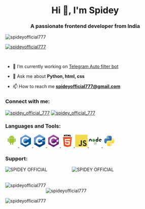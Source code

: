 <h1 align="center">Hi 👋, I'm Spidey</h1>
<h3 align="center">A passionate frontend developer from India</h3>

<p align="left"> <img src="https://komarev.com/ghpvc/?username=spideyofficial777&label=Profile%20views&color=0e75b6&style=flat" alt="spideyofficial777" /> </p>

<p align="left"> <a href="https://github.com/ryo-ma/github-profile-trophy"><img src="https://github-profile-trophy.vercel.app/?username=spideyofficial777" alt="spideyofficial777" /></a> </p>

<p align="left"> <a href="https://twitter.com/" target="blank"><img src="https://img.shields.io/twitter/follow/?logo=twitter&style=for-the-badge" alt="" /></a> </p>

- 🔭 I’m currently working on [Telegram Auto filter bot](t.me/Spideycinemax_ai_bot)

- 💬 Ask me about **Python, html, css**

- 📫 How to reach me **spideyofficial777@gmail.com**

<h3 align="left">Connect with me:</h3>
<p align="left">
<a href="https://instagram.com/spidey_official_777" target="blank"><img align="center" src="https://raw.githubusercontent.com/rahuldkjain/github-profile-readme-generator/master/src/images/icons/Social/instagram.svg" alt="spidey_official_777" height="30" width="40" /></a>
<a href="https://www.youtube.com/c/spidey_official_777" target="blank"><img align="center" src="https://raw.githubusercontent.com/rahuldkjain/github-profile-readme-generator/master/src/images/icons/Social/youtube.svg" alt="spidey_official_777" height="30" width="40" /></a>
</p>

<h3 align="left">Languages and Tools:</h3>
<p align="left"> <a href="https://developer.android.com" target="_blank" rel="noreferrer"> <img src="https://raw.githubusercontent.com/devicons/devicon/master/icons/android/android-original-wordmark.svg" alt="android" width="40" height="40"/> </a> <a href="https://www.cprogramming.com/" target="_blank" rel="noreferrer"> <img src="https://raw.githubusercontent.com/devicons/devicon/master/icons/c/c-original.svg" alt="c" width="40" height="40"/> </a> <a href="https://www.w3schools.com/cpp/" target="_blank" rel="noreferrer"> <img src="https://raw.githubusercontent.com/devicons/devicon/master/icons/cplusplus/cplusplus-original.svg" alt="cplusplus" width="40" height="40"/> </a> <a href="https://www.w3schools.com/cs/" target="_blank" rel="noreferrer"> <img src="https://raw.githubusercontent.com/devicons/devicon/master/icons/csharp/csharp-original.svg" alt="csharp" width="40" height="40"/> </a> <a href="https://www.w3.org/html/" target="_blank" rel="noreferrer"> <img src="https://raw.githubusercontent.com/devicons/devicon/master/icons/html5/html5-original-wordmark.svg" alt="html5" width="40" height="40"/> </a> <a href="https://developer.mozilla.org/en-US/docs/Web/JavaScript" target="_blank" rel="noreferrer"> <img src="https://raw.githubusercontent.com/devicons/devicon/master/icons/javascript/javascript-original.svg" alt="javascript" width="40" height="40"/> </a> <a href="https://nodejs.org" target="_blank" rel="noreferrer"> <img src="https://raw.githubusercontent.com/devicons/devicon/master/icons/nodejs/nodejs-original-wordmark.svg" alt="nodejs" width="40" height="40"/> </a> <a href="https://www.python.org" target="_blank" rel="noreferrer"> <img src="https://raw.githubusercontent.com/devicons/devicon/master/icons/python/python-original.svg" alt="python" width="40" height="40"/> </a> </p>

<h3 align="left">Support:</h3>
<p><a href="https://www.buymeacoffee.com/SPIDEY OFFICIAL "> <img align="left" src="https://cdn.buymeacoffee.com/buttons/v2/default-yellow.png" height="50" width="210" alt="SPIDEY OFFICIAL " /></a><a href="https://ko-fi.com/SPIDEY OFFICIAL "> <img align="left" src="https://cdn.ko-fi.com/cdn/kofi3.png?v=3" height="50" width="210" alt="SPIDEY OFFICIAL " /></a></p><br><br>

<p><img align="left" src="https://github-readme-stats.vercel.app/api/top-langs?username=spideyofficial777&show_icons=true&locale=en&layout=compact" alt="spideyofficial777" /></p>

<p>&nbsp;<img align="center" src="https://github-readme-stats.vercel.app/api?username=spideyofficial777&show_icons=true&locale=en" alt="spideyofficial777" /></p>

<p><img align="center" src="https://github-readme-streak-stats.herokuapp.com/?user=spideyofficial777&" alt="spideyofficial777" /></p>
